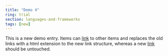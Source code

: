 ```yaml
---
title: "Demo 4"
ring: trial
section: languages-and-frameworks
tags: [new]
---
```


This is a new demo entry. Items can [link](/methods-and-patterns/demo-1.html) to other items and replaces the old links with a html extension to the new link structure, whereas a new [link](/methods-and-patterns/demo-1/) should be untouched.
